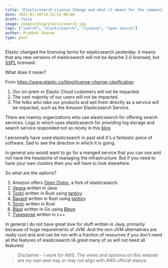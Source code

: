 ```yaml
---
title: "Elasticsearch License Change and what it means for the community and you"
date: 2021-01-20T19:21:52-08:00
draft: false
image: images/blog/elasticsearch.jpg
tags: ["search", "elasticsearch", "license", "open source"]
author: Prabhat Sharma
type: post
---
```


Elastic changed the licensing terms for elasticsearch yesterday. It means that any new versions of elasticsearch will not be Apache 2.0 licensed, but [SSPL](https://www.mongodb.com/licensing/server-side-public-license) licensed.

What does it mean?

From https://www.elastic.co/blog/license-change-clarification

1. Our on-prem or Elastic Cloud customers will not be impacted.
1. The vast majority of our users will not be impacted.
1. The folks who take our products and sell them directly as a service will be impacted, such as the Amazon Elasticsearch Service.

There are mamny organizations who use elasticsearch for offering search services. Logz.io which uses elasticsearch for providing log storage and search service responded not so nicely in this [blog](https://logz.io/blog/open-source-elasticsearch-doubling-down/)

I personally have used elasticsearch in past and it's a fantastic piece of software. Sad to see the direction in which it is going.

In general you would want to go for a manged service that you can use and not have the headache of managing the infrastructure. But if you need to have your own clusters then you will have to look elsewhere.

So what are the options?

1. Amazon offers [Open Distro](https://opendistro.github.io/for-elasticsearch/), a fork of elasticsearch.
1. [Vespa](https://github.com/vespa-engine/vespa) written in Java
1. [Toshi](https://github.com/toshi-search/Toshi) written in Rust using [tantivy](https://github.com/tantivy-search/tantivy).
1. [Bayard](https://github.com/bayard-search/bayard) written in Rust using [tantivy](https://github.com/tantivy-search/tantivy).
1. [Sonic](https://github.com/valeriansaliou/sonic) written in Rust
1. [Blast](https://github.com/mosuka/blast) written in Go using [Bleve](https://github.com/blevesearch/bleve)
1. [Typesense](https://github.com/typesense/typesense) written in c++

In general I do not have great love for stuff written in Java, primarily because of huge requirements of JVM. And the non-JVM alternatives are really cool and and can be run with a fraction of resources if you don't need all the features of elasticsearch (A great many of us will not need all features)


> Disclaimer - I work for AWS. The views and opinions on this website are my own and may or may not align with AWS official stance.